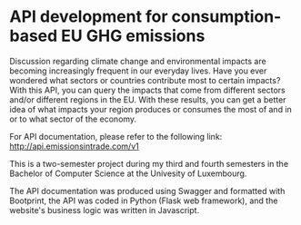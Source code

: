 # API development for consumption-based EU GHG emissions

Discussion regarding climate change and environmental impacts are becoming increasingly frequent in our everyday lives. Have you ever wondered what sectors or countries contribute most to certain impacts? With this API, you can query the impacts that come from different sectors and/or different regions in the EU. With these results, you can get a better idea of what impacts your region produces or consumes the most of and in or to what sector of the economy. 

For API documentation, please refer to the following link: http://api.emissionsintrade.com/v1

This is a two-semester project during my third and fourth semesters in the Bachelor of Computer Science at the Univesity of Luxembourg. 

The API documentation was produced using Swagger and formatted with Bootprint, the API was coded in Python (Flask web framework), and the website's business logic was written in Javascript.

